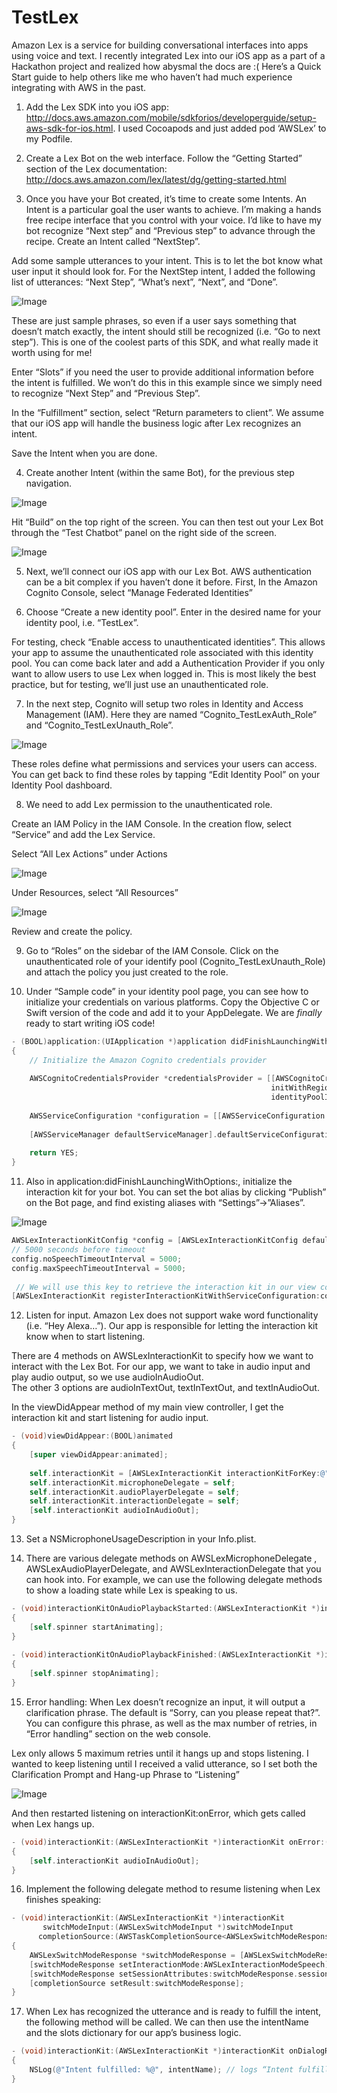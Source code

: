 # TestLex

Amazon Lex is a service for building conversational interfaces into apps using voice and text. I recently integrated Lex into our iOS app as a part of a Hackathon project and realized how abysmal the docs are :( Here’s a Quick Start guide to help others like me who haven’t had much experience integrating with AWS in the past. 

1. Add the Lex SDK into you iOS app: http://docs.aws.amazon.com/mobile/sdkforios/developerguide/setup-aws-sdk-for-ios.html.
I used Cocoapods and just added pod ‘AWSLex’ to my Podfile.

2. Create a Lex Bot on the web interface. Follow the “Getting Started” section of the Lex documentation: http://docs.aws.amazon.com/lex/latest/dg/getting-started.html

3. Once you have your Bot created, it’s time to create some Intents. An Intent is a particular goal the user wants to achieve. I’m making a hands free recipe interface that you control with your voice. I’d like to have my bot recognize “Next step” and “Previous step” to advance through the recipe. Create an Intent called “NextStep”.                                                       

Add some sample utterances to your intent. This is to let the bot know what user input it should look for. For the  NextStep intent, I added the following list of utterances: “Next Step”, “What’s next”, “Next”, and “Done”. 

![Image](https://github.com/wendylu/images/raw/master/Screen%20Shot%202017-12-09%20at%2011.37.31%20PM.png)

These are just sample phrases, so even if a user says something that doesn’t match exactly, the intent should still be recognized (i.e. “Go to next step”). This is one of the coolest parts of this SDK, and what really made it worth using for me!

Enter “Slots” if you need the user to provide additional information before the intent is fulfilled. We won’t do this in this example since we simply need to recognize “Next Step” and “Previous Step”.

In the “Fulfillment” section, select “Return parameters to client”. We assume that our iOS app will handle the business logic after Lex recognizes an intent.

Save the Intent when you are done.

4. Create another Intent (within the same Bot), for the previous step navigation.

![Image](https://github.com/wendylu/images/raw/master/Screen%20Shot%202017-12-09%20at%2011.35.57%20PM.png)

Hit “Build” on the top right of the screen. You can then test out your Lex Bot through the “Test Chatbot” panel on the right side of the screen. 

![Image](https://github.com/wendylu/images/raw/081fd9db6627ac4c3babaf35e469d787a8080cde/Screen%20Shot%202017-12-09%20at%2011.31.11%20PM.png)

5. Next, we’ll connect our iOS app with our Lex Bot. AWS authentication can be a bit complex if you haven’t done it before. First, In the Amazon Cognito Console, select “Manage Federated Identities”

6. Choose “Create a new identity pool”. Enter in the desired name for your identity pool, i.e. “TestLex”. 

For testing, check “Enable access to unauthenticated identities”. This allows your app to assume the unauthenticated role associated with this identity pool. You can come back later and add a Authentication Provider if you only want to allow users to use Lex when logged in. This is most likely the best practice, but for testing, we’ll just use an unauthenticated role.

7. In the next step, Cognito will setup two roles in Identity and Access Management (IAM). Here they are named “Cognito_TestLexAuth_Role” and “Cognito_TestLexUnauth_Role”. 

![Image](https://github.com/wendylu/images/raw/master/Screen%20Shot%202017-12-10%20at%2012.02.11%20AM.png)

These roles define what permissions and services your users can access. You can get back to find these roles by tapping “Edit Identity Pool” on your Identity Pool dashboard.

8. We need to add Lex permission to the unauthenticated role.

Create an IAM Policy in the IAM Console. In the creation flow, select “Service” and add the Lex Service. 

Select “All Lex Actions” under Actions

![Image](https://github.com/wendylu/images/raw/master/Screen%20Shot%202017-12-10%20at%2012.07.13%20AM.png)

Under Resources, select “All Resources”

![Image](https://github.com/wendylu/images/raw/master/Screen%20Shot%202017-12-10%20at%2012.07.55%20AM.png)

Review and create the policy.

9. Go to “Roles” on the sidebar of the IAM Console. Click on the unauthenticated role of your identify pool (Cognito_TestLexUnauth_Role) and attach the policy you just created to the role.

10. Under “Sample code” in your identity pool page, you can see how to initialize your credentials on various platforms. Copy the Objective C or Swift version of the code and add it to your AppDelegate. We are *finally* ready to start writing iOS code!

```objective-c
- (BOOL)application:(UIApplication *)application didFinishLaunchingWithOptions:(NSDictionary *)launchOptions
{
    // Initialize the Amazon Cognito credentials provider
 
    AWSCognitoCredentialsProvider *credentialsProvider = [[AWSCognitoCredentialsProvider alloc]
                                                          initWithRegionType:AWSRegionUSEast1
                                                          identityPoolId:@"your-pool-id"];
 
    AWSServiceConfiguration *configuration = [[AWSServiceConfiguration alloc] initWithRegion:AWSRegionUSEast1 credentialsProvider:credentialsProvider];
 
    [AWSServiceManager defaultServiceManager].defaultServiceConfiguration = configuration;
 
    return YES;
}
```

11. Also in application:didFinishLaunchingWithOptions:, initialize the interaction kit for your bot. You can set the bot alias by clicking “Publish” on the Bot page, and find existing aliases with “Settings”->”Aliases”.

![Image](https://github.com/wendylu/images/raw/master/Screen%20Shot%202017-12-10%20at%206.37.07%20PM.png)

```objective-c
AWSLexInteractionKitConfig *config = [AWSLexInteractionKitConfig defaultInteractionKitConfigWithBotName:@"RecipeBot" botAlias:@"Prod"];
// 5000 seconds before timeout
config.noSpeechTimeoutInterval = 5000;
config.maxSpeechTimeoutInterval = 5000;
 
 // We will use this key to retrieve the interaction kit in our view controller
[AWSLexInteractionKit registerInteractionKitWithServiceConfiguration:configuration interactionKitConfiguration:config forKey:@"USEast1InteractionKit"];
```

12. Listen for input. Amazon Lex does not support wake word functionality (i.e. “Hey Alexa…”). Our app is responsible for letting the interaction kit know when to start listening.

There are 4 methods on AWSLexInteractionKit to specify how we want to interact with the Lex Bot. For our app, we want to take in audio input and play audio output, so we use audioInAudioOut.  
The other 3 options are audioInTextOut, textInTextOut, and textInAudioOut.

In the viewDidAppear method of my main view controller, I get the interaction kit and start listening for audio input.
 
```objective-c
- (void)viewDidAppear:(BOOL)animated
{
    [super viewDidAppear:animated];
 
    self.interactionKit = [AWSLexInteractionKit interactionKitForKey:@"USEast1InteractionKit"];
    self.interactionKit.microphoneDelegate = self;
    self.interactionKit.audioPlayerDelegate = self;
    self.interactionKit.interactionDelegate = self;
    [self.interactionKit audioInAudioOut];
}
```

13. Set a NSMicrophoneUsageDescription in your Info.plist.

14. There are various delegate methods on AWSLexMicrophoneDelegate
, AWSLexAudioPlayerDelegate, and AWSLexInteractionDelegate that you can hook into. For example, we can use the following delegate methods to show a loading state while Lex is speaking to us.

```objective-c
- (void)interactionKitOnAudioPlaybackStarted:(AWSLexInteractionKit *)interactionKit
{
    [self.spinner startAnimating];
}
 
- (void)interactionKitOnAudioPlaybackFinished:(AWSLexInteractionKit *)interactionKit
{
    [self.spinner stopAnimating];
}
```

15. Error handling: When Lex doesn’t recognize an input, it will output a clarification phrase. The default is “Sorry, can you please repeat that?”. You can configure this phrase, as well as the max number of retries, in “Error handling” section on the web console.

Lex only allows 5 maximum retries until it hangs up and stops listening. I wanted to keep listening until I received a valid utterance, so I set both the Clarification Prompt and Hang-up Phrase to “Listening”

![Image](https://github.com/wendylu/images/raw/master/Screen%20Shot%202017-12-10%20at%209.24.07%20PM.png)

And then restarted listening on interactionKit:onError, which gets called when Lex hangs up.

```objective-c
- (void)interactionKit:(AWSLexInteractionKit *)interactionKit onError:(NSError *)error
{
    [self.interactionKit audioInAudioOut];
}
```

16. Implement the following delegate method to resume listening when Lex finishes speaking:

```objective-c
- (void)interactionKit:(AWSLexInteractionKit *)interactionKit
       switchModeInput:(AWSLexSwitchModeInput *)switchModeInput
      completionSource:(AWSTaskCompletionSource<AWSLexSwitchModeResponse *> *)completionSource
{
    AWSLexSwitchModeResponse *switchModeResponse = [AWSLexSwitchModeResponse new];
    [switchModeResponse setInteractionMode:AWSLexInteractionModeSpeech];
    [switchModeResponse setSessionAttributes:switchModeResponse.sessionAttributes];
    [completionSource setResult:switchModeResponse];
}
```

17.  When Lex has recognized the utterance and is ready to fulfill the intent, the following method will be called. We can then use the intentName and the slots dictionary for our app’s business logic. 

```objective-c
- (void)interactionKit:(AWSLexInteractionKit *)interactionKit onDialogReadyForFulfillmentForIntent:(NSString *)intentName slots:(NSDictionary *)slots
{
    NSLog(@"Intent fulfilled: %@", intentName); // logs “Intent fulfilled: NextStep” or “Intent fulfilled: PreviousStep”
}
```




